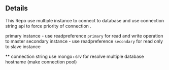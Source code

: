 ## Details

  This Repo use multiple instance to connect to database and use connection string api to force priority of connection .

  primary instance - use readpreference `primary` for read and write operation to master
  secondary instance - use readpreference `secondary` for read only to slave instance

  ** connection string use mongo+srv for resolve multiple database hostname (make connection pool)